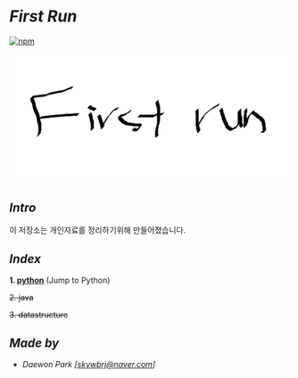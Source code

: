 # *First Run*
[![npm](https://img.shields.io/badge/start%20%3A-18.09.20-orange.svg)]()
 
 ![firstrun](./documents/img/f.png)
 
 ## *Intro*
 이 저장소는 개인자료를 정리하기위해 만들어졌습니다.

## *Index*
 **1. [python](https://github.com/MoochiPark/first-run/tree/master/JTP)** (Jump to Python)

~~2. java~~

~~3. datastructure~~


## *Made by*
 - *Daewon Park* *[<skywbrj@naver.com>]*
